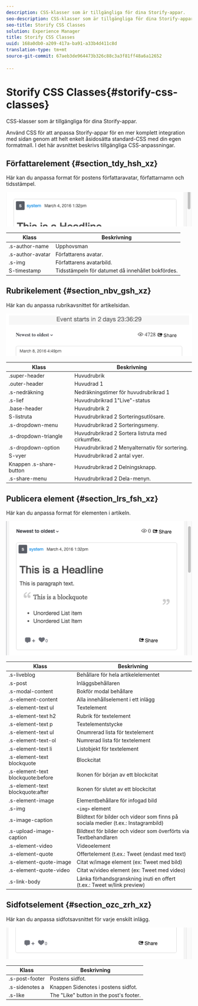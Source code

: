 ```yaml
---
description: CSS-klasser som är tillgängliga för dina Storify-appar.
seo-description: CSS-klasser som är tillgängliga för dina Storify-appar.
seo-title: Storify CSS Classes
solution: Experience Manager
title: Storify CSS Classes
uuid: 168a0db0-a209-417a-ba91-a33b4d411c8d
translation-type: tm+mt
source-git-commit: 67aeb3de964473b326c88c3a3f81ff48a6a12652

---
```



# Storify CSS Classes{#storify-css-classes}

CSS-klasser som är tillgängliga för dina Storify-appar.

Använd CSS för att anpassa Storify-appar för en mer komplett integration med sidan genom att helt enkelt åsidosätta standard-CSS med din egen formatmall. I det här avsnittet beskrivs tillgängliga CSS-anpassningar.

## Författarelement {#section_tdy_hsh_xz}

Här kan du anpassa format för postens författaravatar, författarnamn och tidsstämpel.

![](assets/StorifyAuthorCSS.png)

| Klass | Beskrivning |
|---|---|
| .s-author-name | Upphovsman |
| .s-author-avatar | Författarens avatar. |
| .s-img | Författarens avatarbild. |
| S-timestamp | Tidsstämpeln för datumet då innehållet bokfördes. |

## Rubrikelement {#section_nbv_gsh_xz}

Här kan du anpassa rubrikavsnittet för artikelsidan.

![](assets/StorifyHeaderCSS-countdown-1.png)

| **Klass** | **Beskrivning** |
|---|---|
| .super-header | Huvudrubrik |
| .outer-header | Huvudrad 1 |
| .s-nedräkning | Nedräkningstimer för huvudrubrikrad 1 |
| .s-lief | Huvudrubrikrad 1&quot;Live&quot;-status |
| .base-header | Huvudrubrik 2 |
| S-listruta | Huvudrubrikrad 2 Sorteringsutlösare. |
| .s-dropdown-menu | Huvudrubrikrad 2 Sorteringsmeny. |
| .s-dropdown-triangle | Huvudrubrikrad 2 Sortera listruta med cirkumflex. |
| .s-dropdown-option | Huvudrubrikrad 2 Menyalternativ för sortering. |
| S-vyer | Huvudrubrikrad 2 antal vyer. |
| Knappen .s-share-button | Huvudrubrikrad 2 Delningsknapp. |
| .s-share-menu | Huvudrubrikrad 2 Dela-menyn. |

## Publicera element {#section_lrs_fsh_xz}

Här kan du anpassa format för elementen i artikeln.

![](assets/StorifyPostCSS.png)

| **Klass** | **Beskrivning** |
|---|---|
| .s-liveblog | Behållare för hela artikelelementet |
| .s-post | Inläggsbehållaren |
| .s-modal-content | Bokför modal behållare |
| .s-element-content | Alla innehållselement i ett inlägg |
| .s-element-text ul | Textelement |
| .s-element-text h2 | Rubrik för textelement |
| .s-element-text p | Textelementstycke |
| .s-element-text ul | Onumrerad lista för textelement |
| .s-element-text-ol | Numrerad lista för textelement |
| .s-element-text li | Listobjekt för textelement |
| .s-element-text blockquote | Blockcitat |
| .s-element-text blockquote:before | Ikonen för början av ett blockcitat |
| .s-element-text blockquote:after | Ikonen för slutet av ett blockcitat |
| .s-element-image | Elementbehållare för infogad bild |
| .s-img | `<img>` element |
| .s-image-caption | Bildtext för bilder och videor som finns på sociala medier (t.ex.: Instagrambild) |
| .s-upload-image-caption | Bildtext för bilder och videor som överförts via Textbehandlaren |
| .s-element-video | Videoelement |
| .s-element-quote | Offertelement (t.ex.: Tweet (endast med text) |
| .s-element-quote-image | Citat w/image element (ex: Tweet med bild) |
| .s-element-quote-video | Citat w/video element (ex: Tweet med video) |
| .s-link-body | Länka förhandsgranskning inuti en offert (t.ex.: Tweet w/link preview) |

## Sidfotselement {#section_ozc_zrh_xz}

Här kan du anpassa sidfotsavsnittet för varje enskilt inlägg.

![](assets/storify_CSS_footer.png)

| **Klass** | **Beskrivning** |
|---|---|
| .s-post-footer | Postens sidfot. |
| .s-sidenotes a | Knappen Sidenotes i postens sidfot. |
| .s-like | The &quot;Like&quot; button in the post&#39;s footer. |
